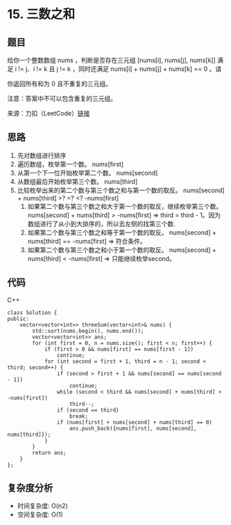 # 15. 三数之和

## 题目
给你一个整数数组 nums ，判断是否存在三元组 [nums[i], nums[j], nums[k]] 满足 i != j、i != k 且 j != k ，同时还满足 nums[i] + nums[j] + nums[k] == 0 。请

你返回所有和为 0 且不重复的三元组。

注意：答案中不可以包含重复的三元组。



来源：力扣（LeetCode）[链接](https://leetcode.cn/problems/3sum)

## 思路
1. 先对数组进行排序
2. 遍历数组，枚举第一个数。 nums[first]
3. 从第一个下一位开始枚举第二个数。 nums[second]
4. 从数组最后开始枚举第三个数。 nums[third]
5. 比较枚举出来的第二个数与第三个数之和与第一个数的取反。 nums[second] + nums[third] >? =? <? -nums[first]
    1. 如果第二个数与第三个数之和大于第一个数的取反，继续枚举第三个数。 nums[second] + nums[third] > -nums[first] => third = third - 1。因为数组进行了从小到大排序的，所以去左侧的找第三个数.
    2. 如果第二个数与第三个数之和等于第一个数的取反。 nums[second] + nums[third] == -nums[first] => 符合条件。
    3. 如果第二个数与第三个数之和小于第一个数的取反。 nums[second] + nums[third] < -nums[first] => 只能继续枚举second。

## 代码
C++
```
class Solution {
public:
    vector<vector<int>> threeSum(vector<int>& nums) {
        std::sort(nums.begin(), nums.end());
        vector<vector<int>> ans;
        for (int first = 0, n = nums.size(); first < n; first++) {
            if (first > 0 && nums[first] == nums[first - 1])
                continue;
            for (int second = first + 1, third = n - 1; second < third; second++) {
                if (second > first + 1 && nums[second] == nums[second - 1])
                    continue;
                while (second < third && nums[second] + nums[third] > -nums[first])
                    third--;
                if (second == third)
                    break;
                if (nums[first] + nums[second] + nums[third] == 0)
                    ans.push_back({nums[first], nums[second], nums[third]});
            }
        }
        return ans;
    }
};
```

## 复杂度分析
* 时间复杂度: O(n2)
* 空间复杂度: O(1)